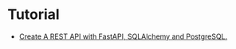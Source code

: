 # Tutorial
- [Create A REST API with FastAPI, SQLAlchemy and PostgreSQL.](https://youtu.be/2g1ZjA6zHRo)

